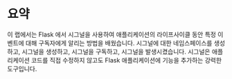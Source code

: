 # 요약

이 랩에서는 Flask 에서 시그널을 사용하여 애플리케이션의 라이프사이클 동안 특정 이벤트에 대해 구독자에게 알리는 방법을 배웠습니다. 시그널에 대한 네임스페이스를 생성하고, 시그널을 생성하고, 시그널을 구독하고, 시그널을 발생시켰습니다. 시그널은 애플리케이션 코드를 직접 수정하지 않고도 Flask 애플리케이션에 기능을 추가하는 강력한 도구입니다.
